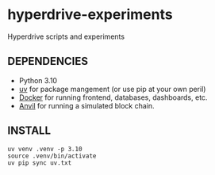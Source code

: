 # hyperdrive-experiments

Hyperdrive scripts and experiments

## DEPENDENCIES

- Python 3.10
- [uv](https://github.com/astral-sh/uv) for package mangement (or use pip at your own peril)
- [Docker](docs.docker.com/get-docker) for running frontend, databases, dashboards, etc.
- [Anvil](<[url](https://book.getfoundry.sh/reference/anvil/)>) for running a simulated block chain.

## INSTALL

```
uv venv .venv -p 3.10
source .venv/bin/activate
uv pip sync uv.txt
```
